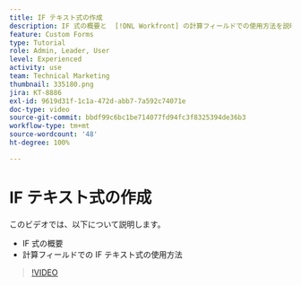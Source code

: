 ```yaml
---
title: IF テキスト式の作成
description: IF 式の概要と  [!DNL Workfront] の計算フィールドでの使用方法を説明します。
feature: Custom Forms
type: Tutorial
role: Admin, Leader, User
level: Experienced
activity: use
team: Technical Marketing
thumbnail: 335180.png
jira: KT-8886
exl-id: 9619d31f-1c1a-472d-abb7-7a592c74071e
doc-type: video
source-git-commit: bbdf99c6bc1be714077fd94fc3f8325394de36b3
workflow-type: tm+mt
source-wordcount: '48'
ht-degree: 100%

---
```


# IF テキスト式の作成

このビデオでは、以下について説明します。

* IF 式の概要
* 計算フィールドでの IF テキスト式の使用方法

>[!VIDEO](https://video.tv.adobe.com/v/3417105/?quality=12&learn=on&enablevpops=1&captions=jpn)

